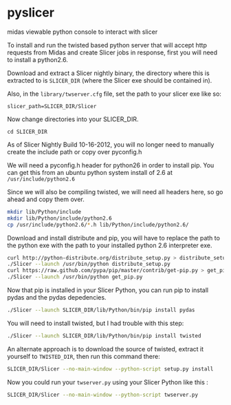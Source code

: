 pyslicer
========

midas viewable python console to interact with slicer


To install and run the twisted based python server that will accept http requests from Midas and
create Slicer jobs in response, first you will need to install a python2.6.




Download and extract a Slicer nightly binary, the directory where this is extracted to is `SLICER_DIR` (where the Slicer exe should be contained in).

Also, in the `library/twserver.cfg` file, set the path to your slicer exe like so:

```
slicer_path=SLICER_DIR/Slicer
```

Now change directories into your SLICER_DIR.

```
cd SLICER_DIR
```

As of Slicer Nightly Build 10-16-2012, you will no longer need to manually create the include path or copy over pyconfig.h

We will need a pyconfig.h header for python26 in order to install pip.  You can get this from an ubuntu python system install of 2.6 at 
`/usr/include/python2.6`



Since we will also be compiling twisted, we will need all headers here, so go ahead and copy them over.

```bash
mkdir lib/Python/include
mkdir lib/Python/include/python2.6
cp /usr/include/python2.6/*.h lib/Python/include/python2.6/
```




Download and install distribute and pip, you will have to replace the path to the python exe with
the path to your installed python 2.6 interpreter exe.

```bash
curl http://python-distribute.org/distribute_setup.py > distribute_setup.py
./Slicer --launch /usr/bin/python distribute_setup.py 
curl https://raw.github.com/pypa/pip/master/contrib/get-pip.py > get_pip.py
./Slicer --launch /usr/bin/python get_pip.py 
```

Now that pip is installed in your Slicer Python, you can run pip to install pydas and the pydas depedencies.

```bash
./Slicer --launch SLICER_DIR/lib/Python/bin/pip install pydas
```

You will need to install twisted, but I had trouble with this step:

```bash
./Slicer --launch SLICER_DIR/lib/Python/bin/pip install twisted
```

An alternate approach is to download the source of twisted, extract it yourself to `TWISTED_DIR`, then run this command there:

```bash
SLICER_DIR/Slicer --no-main-window --python-script setup.py install
```



Now you could run your `twserver.py` using your Slicer Python like this :

```bash
SLICER_DIR/Slicer --no-main-window --python-script twserver.py
```

